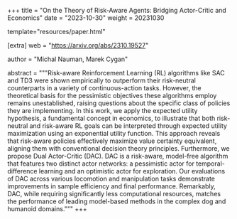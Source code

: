 +++
title = "On the Theory of Risk-Aware Agents: Bridging Actor-Critic and Economics"
date = "2023-10-30"
weight = 20231030

template="resources/paper.html"

[extra]
web = "https://arxiv.org/abs/2310.19527"

author = "Michal Nauman, Marek Cygan"

abstract = """Risk-aware Reinforcement Learning (RL) algorithms like SAC and TD3 were shown empirically to outperform their risk-neutral counterparts in a variety of continuous-action tasks. However, the theoretical basis for the pessimistic objectives these algorithms employ remains unestablished, raising questions about the specific class of policies they are implementing. In this work, we apply the expected utility hypothesis, a fundamental concept in economics, to illustrate that both risk-neutral and risk-aware RL goals can be interpreted through expected utility maximization using an exponential utility function. This approach reveals that risk-aware policies effectively maximize value certainty equivalent, aligning them with conventional decision theory principles. Furthermore, we propose Dual Actor-Critic (DAC). DAC is a risk-aware, model-free algorithm that features two distinct actor networks: a pessimistic actor for temporal-difference learning and an optimistic actor for exploration. Our evaluations of DAC across various locomotion and manipulation tasks demonstrate improvements in sample efficiency and final performance. Remarkably, DAC, while requiring significantly less computational resources, matches the performance of leading model-based methods in the complex dog and humanoid domains."""
+++
